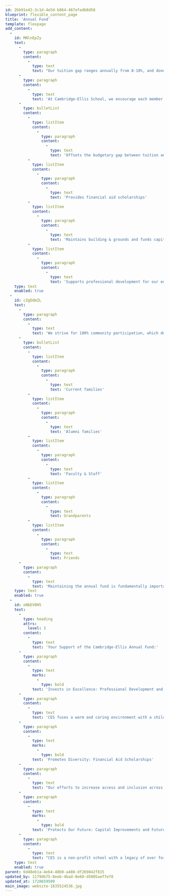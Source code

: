 ```yaml
---
id: 2bb91e42-3c1d-4e5d-b864-467efadb8d58
blueprint: flexible_content_page
title: 'Annual Fund'
template: flexpage
add_content:
  -
    id: MNlnEpZy
    text:
      -
        type: paragraph
        content:
          -
            type: text
            text: "Our tuition gap ranges annually from 8-10%, and donor contributions are crucial to meeting the school’s budgetary goals. Our goal is to get 100% participation in the Annual Fund from our board members, parent community, faculty, and staff every year, with additional support from alumni families, grandparents, and friends.\_ Donations can range from $1 to $20,000."
      -
        type: paragraph
        content:
          -
            type: text
            text: 'At Cambridge-Ellis School, we encourage each member of the community to contribute to our annual fund goals. The Annual Fund supports general operations in the following ways:'
      -
        type: bulletList
        content:
          -
            type: listItem
            content:
              -
                type: paragraph
                content:
                  -
                    type: text
                    text: 'Offsets the budgetary gap between tuition and school expenses'
          -
            type: listItem
            content:
              -
                type: paragraph
                content:
                  -
                    type: text
                    text: 'Provides financial aid scholarships'
          -
            type: listItem
            content:
              -
                type: paragraph
                content:
                  -
                    type: text
                    text: 'Maintains building & grounds and funds capital improvements'
          -
            type: listItem
            content:
              -
                type: paragraph
                content:
                  -
                    type: text
                    text: 'Supports professional development for our educators'
    type: text
    enabled: true
  -
    id: cZgDdmZL
    text:
      -
        type: paragraph
        content:
          -
            type: text
            text: 'We strive for 100% community participation, which demonstrates the strength of community in our constituents and provides a solid base for furthering our fundraising opportunities. Our annual giving is made up of a collective group that includes:'
      -
        type: bulletList
        content:
          -
            type: listItem
            content:
              -
                type: paragraph
                content:
                  -
                    type: text
                    text: 'Current families'
          -
            type: listItem
            content:
              -
                type: paragraph
                content:
                  -
                    type: text
                    text: 'Alumni families'
          -
            type: listItem
            content:
              -
                type: paragraph
                content:
                  -
                    type: text
                    text: 'Faculty & Staff'
          -
            type: listItem
            content:
              -
                type: paragraph
                content:
                  -
                    type: text
                    text: Grandparents
          -
            type: listItem
            content:
              -
                type: paragraph
                content:
                  -
                    type: text
                    text: Friends
      -
        type: paragraph
        content:
          -
            type: text
            text: 'Maintaining the annual fund is fundamentally important to Cambridge-Ellis and the high community participation rate illustrates the wonderful community support for the school. '
    type: text
    enabled: true
  -
    id: oNbEV0H5
    text:
      -
        type: heading
        attrs:
          level: 3
        content:
          -
            type: text
            text: 'Your Support of the Cambridge-Ellis Annual Fund:'
      -
        type: paragraph
        content:
          -
            type: text
            marks:
              -
                type: bold
            text: 'Invests in Excellence: Professional Development and Enrichment'
      -
        type: paragraph
        content:
          -
            type: text
            text: 'CES fuses a warm and caring environment with a child-focused curriculum. Teacher quality is a key driver of student success. The school provides time away from the classroom and funding for our educators to attend and present at national conferences on early childhood education.'
      -
        type: paragraph
        content:
          -
            type: text
            marks:
              -
                type: bold
            text: 'Promotes Diversity: Financial Aid Scholarships'
      -
        type: paragraph
        content:
          -
            type: text
            text: "Our efforts to increase access and inclusion across the CES community means ensuring financial aid support for socioeconomically diverse families. Our financial aid offerings increased by 22% over the last five years thanks to CES Annual Fund supporters and donations.\_"
      -
        type: paragraph
        content:
          -
            type: text
            marks:
              -
                type: bold
            text: 'Protects Our Future: Capital Improvements and Future Fiscal Health'
      -
        type: paragraph
        content:
          -
            type: text
            text: "CES is a non-profit school with a legacy of over forty years of providing exceptional education and care to our children. Through the years, active Board and parent involvement has included fundraising initiatives that enabled our school to persevere through challenging times. Our children enjoy the benefits of past philanthropic efforts every day: Donations from past families have allowed us to make substantial building updates, from installing modern HVAC equipment\_ to adding new energy efficient windows on the second floor. \_In the summer of 2024, we built a completely new design for our toddler playground area and made repairs to our large playground space which is a rarity for a school in urban Cambridge.\_"
    type: text
    enabled: true
parent: 6d48eb1a-4eb4-48b0-a408-df269842f815
updated_by: 1179db75-8eeb-4bad-8e60-d5005aef7ef8
updated_at: 1728659509
main_image: website-1635524536.jpg
---
```

